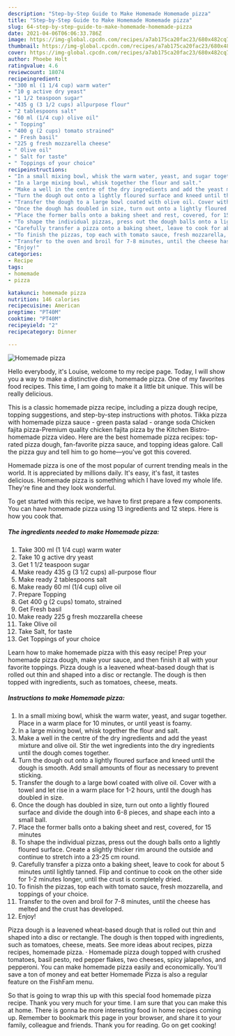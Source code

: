 ```yaml
---
description: "Step-by-Step Guide to Make Homemade Homemade pizza"
title: "Step-by-Step Guide to Make Homemade Homemade pizza"
slug: 64-step-by-step-guide-to-make-homemade-homemade-pizza
date: 2021-04-06T06:06:33.786Z
image: https://img-global.cpcdn.com/recipes/a7ab175ca20fac23/680x482cq70/homemade-pizza-recipe-main-photo.jpg
thumbnail: https://img-global.cpcdn.com/recipes/a7ab175ca20fac23/680x482cq70/homemade-pizza-recipe-main-photo.jpg
cover: https://img-global.cpcdn.com/recipes/a7ab175ca20fac23/680x482cq70/homemade-pizza-recipe-main-photo.jpg
author: Phoebe Holt
ratingvalue: 4.6
reviewcount: 18074
recipeingredient:
- "300 ml (1 1/4 cup) warm water"
- "10 g active dry yeast"
- "1 1/2 teaspoon sugar"
- "435 g (3 1/2 cups) allpurpose flour"
- "2 tablespoons salt"
- "60 ml (1/4 cup) olive oil"
- " Topping"
- "400 g (2 cups) tomato strained"
- " Fresh basil"
- "225 g fresh mozzarella cheese"
- " Olive oil"
- " Salt for taste"
- " Toppings of your choice"
recipeinstructions:
- "In a small mixing bowl, whisk the warm water, yeast, and sugar together. Place in a warm place for 10 minutes, or until yeast is foamy."
- "In a large mixing bowl, whisk together the flour and salt."
- "Make a well in the centre of the dry ingredients and add the yeast mixture and olive oil. Stir the wet ingredients into the dry ingredients until the dough comes together."
- "Turn the dough out onto a lightly floured surface and kneed until the dough is smooth. Add small amounts of flour as necessary to prevent sticking."
- "Transfer the dough to a large bowl coated with olive oil. Cover with a towel and let rise in a warm place for 1-2 hours, until the dough has doubled in size."
- "Once the dough has doubled in size, turn out onto a lightly floured surface and divide the dough into 6-8 pieces, and shape each into a small ball."
- "Place the former balls onto a baking sheet and rest, covered, for 15 minutes"
- "To shape the individual pizzas, press out the dough balls onto a lightly floured surface. Create a slightly thicker rim around the outside and continue to stretch into a 23-25 cm round."
- "Carefully transfer a pizza onto a baking sheet, leave to cook for about 5 minutes until lightly tanned. Flip and continue to cook on the other side for 1-2 minutes longer, until the crust is completely dried."
- "To finish the pizzas, top each with tomato sauce, fresh mozzarella, and toppings of your choice."
- "Transfer to the oven and broil for 7-8 minutes, until the cheese has melted and the crust has developed."
- "Enjoy!"
categories:
- Recipe
tags:
- homemade
- pizza

katakunci: homemade pizza 
nutrition: 146 calories
recipecuisine: American
preptime: "PT40M"
cooktime: "PT40M"
recipeyield: "2"
recipecategory: Dinner

---
```



![Homemade pizza](https://img-global.cpcdn.com/recipes/a7ab175ca20fac23/680x482cq70/homemade-pizza-recipe-main-photo.jpg)

Hello everybody, it's Louise, welcome to my recipe page. Today, I will show you a way to make a distinctive dish, homemade pizza. One of my favorites food recipes. This time, I am going to make it a little bit unique. This will be really delicious.

This is a classic homemade pizza recipe, including a pizza dough recipe, topping suggestions, and step-by-step instructions with photos. Tikka pizza with homemade pizza sauce - green pasta salad - orange soda Chicken fajita pizza-Premium quality chicken fajita pizza by the Kitchen Bistro-homemade pizza video. Here are the best homemade pizza recipes: top-rated pizza dough, fan-favorite pizza sauce, and topping ideas galore. Call the pizza guy and tell him to go home—you&#39;ve got this covered.

Homemade pizza is one of the most popular of current trending meals in the world. It is appreciated by millions daily. It's easy, it's fast, it tastes delicious. Homemade pizza is something which I have loved my whole life. They're fine and they look wonderful.


To get started with this recipe, we have to first prepare a few components. You can have homemade pizza using 13 ingredients and 12 steps. Here is how you cook that.

<!--inarticleads1-->

##### The ingredients needed to make Homemade pizza:

1. Take 300 ml (1 1/4 cup) warm water
1. Take 10 g active dry yeast
1. Get 1 1/2 teaspoon sugar
1. Make ready 435 g (3 1/2 cups) all-purpose flour
1. Make ready 2 tablespoons salt
1. Make ready 60 ml (1/4 cup) olive oil
1. Prepare  Topping
1. Get 400 g (2 cups) tomato, strained
1. Get  Fresh basil
1. Make ready 225 g fresh mozzarella cheese
1. Take  Olive oil
1. Take  Salt, for taste
1. Get  Toppings of your choice


Learn how to make homemade pizza with this easy recipe! Prep your homemade pizza dough, make your sauce, and then finish it all with your favorite toppings. Pizza dough is a leavened wheat-based dough that is rolled out thin and shaped into a disc or rectangle. The dough is then topped with ingredients, such as tomatoes, cheese, meats. 

<!--inarticleads2-->

##### Instructions to make Homemade pizza:

1. In a small mixing bowl, whisk the warm water, yeast, and sugar together. Place in a warm place for 10 minutes, or until yeast is foamy.
1. In a large mixing bowl, whisk together the flour and salt.
1. Make a well in the centre of the dry ingredients and add the yeast mixture and olive oil. Stir the wet ingredients into the dry ingredients until the dough comes together.
1. Turn the dough out onto a lightly floured surface and kneed until the dough is smooth. Add small amounts of flour as necessary to prevent sticking.
1. Transfer the dough to a large bowl coated with olive oil. Cover with a towel and let rise in a warm place for 1-2 hours, until the dough has doubled in size.
1. Once the dough has doubled in size, turn out onto a lightly floured surface and divide the dough into 6-8 pieces, and shape each into a small ball.
1. Place the former balls onto a baking sheet and rest, covered, for 15 minutes
1. To shape the individual pizzas, press out the dough balls onto a lightly floured surface. Create a slightly thicker rim around the outside and continue to stretch into a 23-25 cm round.
1. Carefully transfer a pizza onto a baking sheet, leave to cook for about 5 minutes until lightly tanned. Flip and continue to cook on the other side for 1-2 minutes longer, until the crust is completely dried.
1. To finish the pizzas, top each with tomato sauce, fresh mozzarella, and toppings of your choice.
1. Transfer to the oven and broil for 7-8 minutes, until the cheese has melted and the crust has developed.
1. Enjoy!


Pizza dough is a leavened wheat-based dough that is rolled out thin and shaped into a disc or rectangle. The dough is then topped with ingredients, such as tomatoes, cheese, meats. See more ideas about recipes, pizza recipes, homemade pizza. · Homemade pizza dough topped with crushed tomatoes, basil pesto, red pepper flakes, two cheeses, spicy jalapeños, and pepperoni. You can make homemade pizza easily and economically. You&#39;ll save a ton of money and eat better Homemade Pizza is also a regular feature on the FishFam menu. 

So that is going to wrap this up with this special food homemade pizza recipe. Thank you very much for your time. I am sure that you can make this at home. There is gonna be more interesting food in home recipes coming up. Remember to bookmark this page in your browser, and share it to your family, colleague and friends. Thank you for reading. Go on get cooking!
